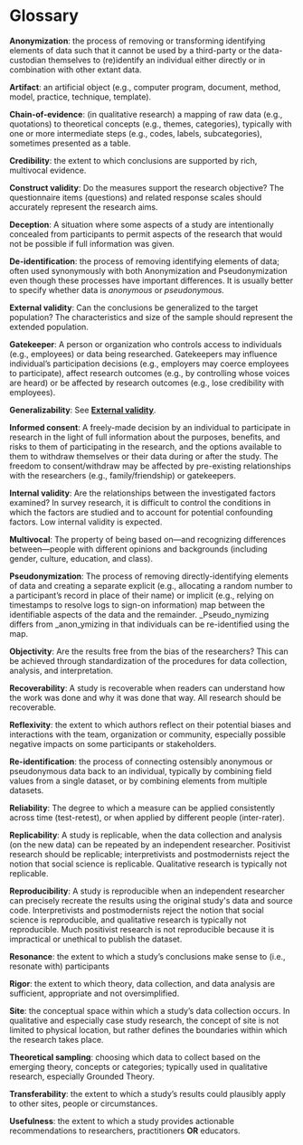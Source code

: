 # Glossary

<a id="anonymization">**Anonymization**</a>: the process of removing or transforming identifying elements of data such that it cannot be used by a third-party or the data-custodian themselves to (re)identify an individual either directly or in combination with other extant data.

<a id="artifact">**Artifact**</a>: an artificial object (e.g., computer program, document, method, model, practice, technique, template).

<a id="chain-of-evidence">**Chain-of-evidence**</a>: (in qualitative research) a mapping of raw data (e.g., quotations) to theoretical concepts (e.g., themes, categories), typically with one or more intermediate steps (e.g., codes, labels, subcategories), sometimes presented as a table.

<a id="credibility">**Credibility**</a>: the extent to which conclusions are supported by rich, multivocal evidence.

<a id="construct-validity">**Construct validity**</a>: Do the measures support the research objective? The questionnaire items (questions) and related response scales should accurately represent the research aims.

<a id="de-identification">**Deception**</a>: A situation where some aspects of a study are intentionally concealed from participants to permit aspects of the research that would not be possible if full information was given.

<a id="de-identification">**De-identification**</a>: the process of removing identifying elements of data; often used synonymously with both Anonymization and Pseudonymization even though these processes have important differences. It is usually better to specify whether data is _anonymous_ or _pseudonymous._

<a id="external-validity">**External validity**</a>: Can the conclusions be generalized to the target population? The characteristics and size of the sample should represent the extended population.

<a id="gatekeeper">**Gatekeeper**</a>: A person or organization who controls access to individuals (e.g., employees) or data being researched. Gatekeepers may influence individual’s participation decisions (e.g., employers may coerce employees to participate), affect research outcomes (e.g., by controlling whose voices are heard) or be affected by research outcomes (e.g., lose credibility with employees).

<a id="generalizability">**Generalizability**</a>: See **[External validity](#external-validity)**.

<a id="informed-consent">**Informed consent**</a>: A freely-made decision by an individual to participate in research in the light of full information about the purposes, benefits, and risks to them of participating in the research, and the options available to them to withdraw themselves or their data during or after the study. The freedom to consent/withdraw may be affected by pre-existing relationships with the researchers (e.g., family/friendship) or gatekeepers.

<a id="internal-validity">**Internal validity**</a>: Are the relationships between the investigated factors examined? In survey research, it is difficult to control the conditions in which the factors are studied and to account for potential confounding factors. Low internal validity is expected.

<a id="multivocal">**Multivocal**</a>: The property of being based on—and recognizing differences between—people with different opinions and backgrounds (including gender, culture, education, and class).

<a id="pseudonymization">**Pseudonymization**</a>: The process of removing directly-identifying elements of data and creating a separate explicit (e.g., allocating a random number to a participant’s record in place of their name) or implicit (e.g., relying on timestamps to resolve logs to sign-on information) map between the identifiable aspects of the data and the remainder. _Pseudo_nymizing differs from _anon_ymizing in that individuals can be re-identified using the map.

<a id="objectivity">**Objectivity**</a>: Are the results free from the bias of the researchers? This can be achieved through standardization of the procedures for data collection, analysis, and interpretation.

<a id="recoverability">**Recoverability**</a>: A study is recoverable when readers can understand how the work was done and why it was done that way. All research should be recoverable.

<a id="reflexivity">**Reflexivity**</a>: the extent to which authors reflect on their potential biases and interactions with the team, organization or community, especially possible negative impacts on some participants or stakeholders.

<a id="re-identification">**Re-identification**</a>: the process of connecting ostensibly anonymous or pseudonymous data back to an individual, typically by combining field values from a single dataset, or by combining elements from multiple datasets.

<a id="reliability">**Reliability**</a>: The degree to which a measure can be applied consistently across time (test-retest), or when applied by different people (inter-rater).

<a id="replicability">**Replicability**</a>: A study is replicable, when the data collection and analysis (on the new data) can be repeated by an independent researcher. Positivist research should be replicable; interpretivists and postmodernists reject the notion that social science is replicable. Qualitative research is typically not replicable.

<a id="reproducibility">**Reproducibility**</a>: A study is reproducible when an independent researcher can precisely recreate the results using the original study's data and source code. Interpretivists and postmodernists reject the notion that social science is reproducible, and qualitative research is typically not reproducible. Much positivist research is not reproducible because it is impractical or unethical to publish the dataset.

<a id="resonance">**Resonance**</a>: the extent to which a study’s conclusions make sense to (i.e., resonate with) participants

<a id="rigor">**Rigor**</a>: the extent to which theory, data collection, and data analysis are sufficient, appropriate and not oversimplified.

<a id="Site">**Site**</a>: the conceptual space within which a study’s data collection occurs. In qualitative and especially case study research, the concept of site is not limited to physical location, but rather defines the boundaries within which the research takes place.

<a id="theoretical-sampling">**Theoretical sampling**</a>: choosing which data to collect based on the emerging theory, concepts or categories; typically used in qualitative research, especially Grounded Theory.

<a id="transferability">**Transferability**</a>: the extent to which a study’s results could plausibly apply to other sites, people or circumstances.

<a id="usefulness">**Usefulness**</a>: the extent to which a study provides actionable recommendations to researchers, practitioners **OR** educators.
